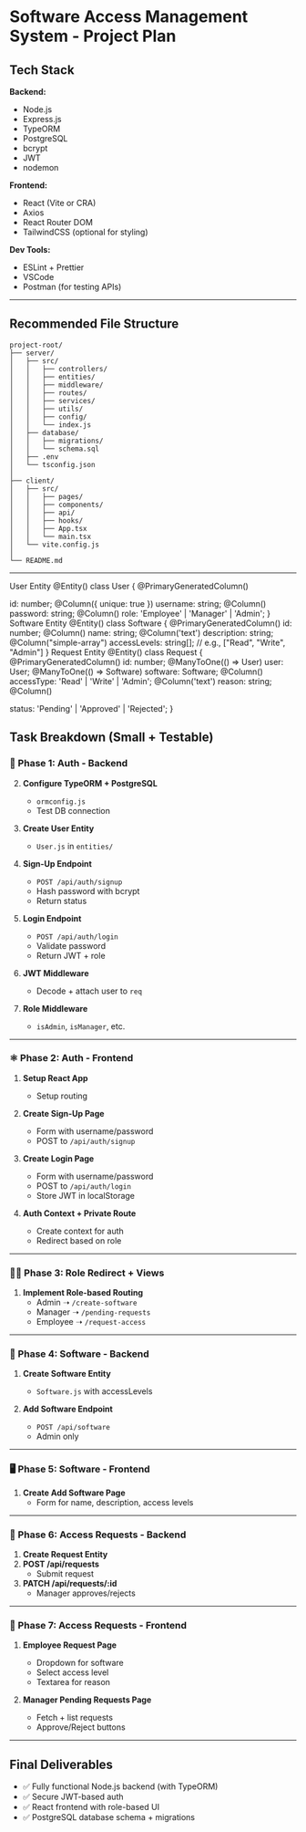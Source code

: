 # Software Access Management System - Project Plan

## Tech Stack

**Backend:**
- Node.js
- Express.js
- TypeORM
- PostgreSQL
- bcrypt
- JWT
- nodemon

**Frontend:**
- React (Vite or CRA)
- Axios
- React Router DOM
- TailwindCSS (optional for styling)

**Dev Tools:**
- ESLint + Prettier
- VSCode
- Postman (for testing APIs)

---

## Recommended File Structure

```
project-root/
├── server/
│   ├── src/
│   │   ├── controllers/
│   │   ├── entities/
│   │   ├── middleware/
│   │   ├── routes/
│   │   ├── services/
│   │   ├── utils/
│   │   ├── config/
│   │   └── index.js
│   ├── database/
│   │   ├── migrations/
│   │   └── schema.sql
│   ├── .env
│   └── tsconfig.json
│
├── client/
│   ├── src/
│   │   ├── pages/
│   │   ├── components/
│   │   ├── api/
│   │   ├── hooks/
│   │   ├── App.tsx
│   │   └── main.tsx
│   └── vite.config.js
│
└── README.md
```

---

User Entity
@Entity()
class User {
@PrimaryGeneratedColumn()

id: number;
@Column({ unique: true })
username: string;
@Column()
password: string;
@Column()
role: 'Employee' | 'Manager' | 'Admin';
}
Software Entity
@Entity()
class Software {
@PrimaryGeneratedColumn()
id: number;
@Column()
name: string;
@Column('text')
description: string;
@Column("simple-array")
accessLevels: string[]; // e.g., ["Read", "Write", "Admin"]
}
Request Entity
@Entity()
class Request {
@PrimaryGeneratedColumn()
id: number;
@ManyToOne(() => User)
user: User;
@ManyToOne(() => Software)
software: Software;
@Column()
accessType: 'Read' | 'Write' | 'Admin';
@Column('text')
reason: string;
@Column()

status: 'Pending' | 'Approved' | 'Rejected';
}



## Task Breakdown (Small + Testable)

### 🚀 Phase 1: Auth - Backend


2. **Configure TypeORM + PostgreSQL**
   - `ormconfig.js`
   - Test DB connection

3. **Create User Entity**
   - `User.js` in `entities/`

4. **Sign-Up Endpoint**
   - `POST /api/auth/signup`
   - Hash password with bcrypt
   - Return status

5. **Login Endpoint**
   - `POST /api/auth/login`
   - Validate password
   - Return JWT + role

6. **JWT Middleware**
   - Decode + attach user to `req`

7. **Role Middleware**
   - `isAdmin`, `isManager`, etc.

---

### ⚛️ Phase 2: Auth - Frontend

1. **Setup React App**
   - Setup routing

2. **Create Sign-Up Page**
   - Form with username/password
   - POST to `/api/auth/signup`

3. **Create Login Page**
   - Form with username/password
   - POST to `/api/auth/login`
   - Store JWT in localStorage

4. **Auth Context + Private Route**
   - Create context for auth
   - Redirect based on role

---

### 🧑‍💼 Phase 3: Role Redirect + Views

1. **Implement Role-based Routing**
   - Admin ➝ `/create-software`
   - Manager ➝ `/pending-requests`
   - Employee ➝ `/request-access`

---

### 🧱 Phase 4: Software - Backend

1. **Create Software Entity**
   - `Software.js` with accessLevels

2. **Add Software Endpoint**
   - `POST /api/software`
   - Admin only

---

### 🖥️ Phase 5: Software - Frontend

1. **Create Add Software Page**
   - Form for name, description, access levels

---

### 📝 Phase 6: Access Requests - Backend

1. **Create Request Entity**
2. **POST /api/requests**
   - Submit request
3. **PATCH /api/requests/:id**
   - Manager approves/rejects

---

### 🧾 Phase 7: Access Requests - Frontend

1. **Employee Request Page**
   - Dropdown for software
   - Select access level
   - Textarea for reason

2. **Manager Pending Requests Page**
   - Fetch + list requests
   - Approve/Reject buttons

---

## Final Deliverables

- ✅ Fully functional Node.js backend (with TypeORM)
- ✅ Secure JWT-based auth
- ✅ React frontend with role-based UI
- ✅ PostgreSQL database schema + migrations
